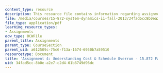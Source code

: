 ```yaml
---
content_type: resource
description: This resource file contains information regarding assignment 4.
file: /media/courses/15-872-system-dynamics-ii-fall-2013/34fad5cc8b0ea2e7c2d461b3749d96dc_MIT15_872F13_ass4.pdf
file_type: application/pdf
learning_resource_types:
- Assignments
ocw_type: OCWFile
parent_title: Assignments
parent_type: CourseSection
parent_uid: a612509c-75c6-f13a-1674-6950b7a59510
resourcetype: Document
title: 'Assignment 4: Understanding Cost & Schedule Overrun - 15.872 Fall 2013'
uid: 34fad5cc-8b0e-a2e7-c2d4-61b3749d96dc
---
```

